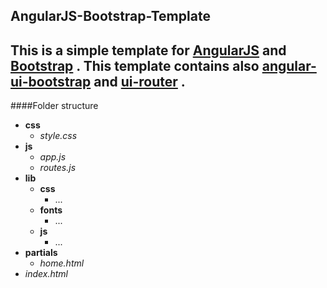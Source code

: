 ## AngularJS-Bootstrap-Template
This is a simple template for [AngularJS](https://github.com/angular/angular.js)  and [Bootstrap](https://github.com/twbs/bootstrap) .
This template contains also [angular-ui-bootstrap](https://github.com/angular-ui/bootstrap) and [ui-router](https://github.com/angular-ui/ui-router) .
---
####Folder structure
- **css**
	- *style.css*
- **js**
	-  *app.js*
	- *routes.js*
- **lib**
	- **css**
		- ...
	- **fonts**
		- ...
	- **js**
		- ...
- **partials**
	- *home.html*
- *index.html*
